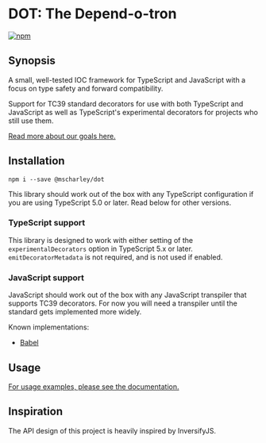 # DOT: The Depend-o-tron

[![npm](https://img.shields.io/npm/v/@mscharley/dot.svg)](https://www.npmjs.com/package/@mscharley/dot)

## Synopsis

A small, well-tested IOC framework for TypeScript and JavaScript with a focus on type safety and forward compatibility.

Support for TC39 standard decorators for use with both TypeScript and JavaScript as well as TypeScript's experimental decorators for projects who still use them.

[Read more about our goals here.](https://github.com/mscharley/dot/discussions/39)

## Installation

    npm i --save @mscharley/dot

This library should work out of the box with any TypeScript configuration if you are using TypeScript 5.0 or later. Read below for other versions.

### TypeScript support

This library is designed to work with either setting of the `experimentalDecorators` option in TypeScript 5.x or later. `emitDecoratorMetadata` is not required, and is not used if enabled.

### JavaScript support

JavaScript should work out of the box with any JavaScript transpiler that supports TC39 decorators. For now you will need a transpiler until the standard gets implemented more widely.

Known implementations:

- [Babel](https://babeljs.io/docs/babel-plugin-proposal-decorators)

## Usage

[For usage examples, please see the documentation.](https://mscharley.github.io/dot/docs/dot.html#example)

## Inspiration

The API design of this project is heavily inspired by InversifyJS.

[gh-contrib]: https://github.com/mscharley/dot/graphs/contributors
[gh-issues]: https://github.com/mscharley/dot/issues
[license]: https://github.com/mscharley/dot/blob/master/LICENSE
